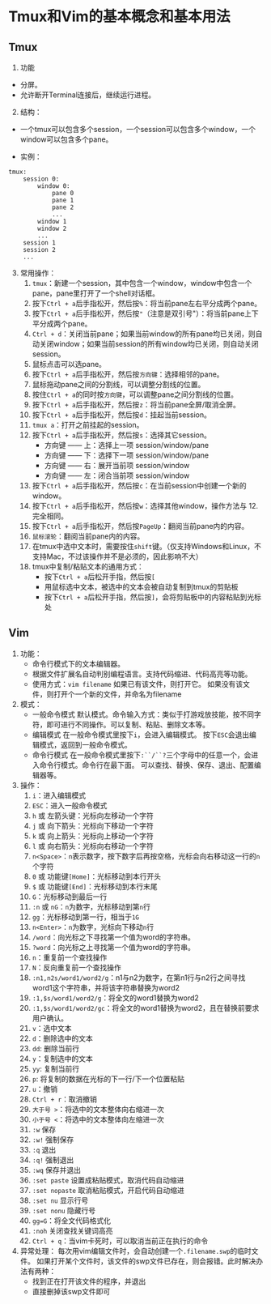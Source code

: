 
# Tmux和Vim的基本概念和基本用法

## Tmux

1. 功能
    
- 分屏。
- 允许断开Terminal连接后，继续运行进程。

2. 结构：

- 一个tmux可以包含多个session，一个session可以包含多个window，一个window可以包含多个pane。

- 实例：
```shell
tmux:
    session 0:
        window 0:
            pane 0
            pane 1
            pane 2
            ...
        window 1
        window 2
        ...
    session 1
    session 2
    ...
```
3. 常用操作：
    1. `tmux`：新建一个session，其中包含一个window，window中包含一个pane，pane里打开了一个shell对话框。
    2. 按下`Ctrl + a`后手指松开，然后按`%`：将当前pane左右平分成两个pane。
    3. 按下`Ctrl + a`后手指松开，然后按`"`（注意是双引号"）：将当前pane上下平分成两个pane。
    4. `Ctrl + d`：关闭当前pane；如果当前window的所有pane均已关闭，则自动关闭window；如果当前session的所有window均已关闭，则自动关闭session。
    5. 鼠标点击可以选pane。
    6. 按下`Ctrl + a`后手指松开，然后按`方向键`：选择相邻的pane。
    7. 鼠标拖动pane之间的分割线，可以调整分割线的位置。
    8. 按住`Ctrl + a`的同时按`方向键`，可以调整pane之间分割线的位置。
    9. 按下`Ctrl + a`后手指松开，然后按`z`：将当前pane全屏/取消全屏。
    10. 按下`Ctrl + a`后手指松开，然后按`d`：挂起当前session。
    11. `tmux a`：打开之前挂起的session。
    12. 按下`Ctrl + a`后手指松开，然后按`s`：选择其它session。
        - 方向键 —— 上：选择上一项 session/window/pane
        - 方向键 —— 下：选择下一项 session/window/pane
        - 方向键 —— 右：展开当前项 session/window
        - 方向键 —— 左：闭合当前项 session/window
    13. 按下`Ctrl + a`后手指松开，然后按`c`：在当前session中创建一个新的window。
    14. 按下`Ctrl + a`后手指松开，然后按`w`：选择其他window，操作方法与 12.完全相同。
    15. 按下`Ctrl + a`后手指松开，然后按`PageUp`：翻阅当前pane内的内容。
    16. `鼠标滚轮`：翻阅当前pane内的内容。
    17. 在tmux中选中文本时，需要按住`shift`键。（仅支持Windows和Linux，不支持Mac，不过该操作并不是必须的，因此影响不大）
    18. tmux中复制/粘贴文本的通用方式：
        - 按下`Ctrl + a`后松开手指，然后按`[`   
        - 用鼠标选中文本，被选中的文本会被自动复制到tmux的剪贴板
        - 按下`Ctrl + a`后松开手指，然后按`]`，会将剪贴板中的内容粘贴到光标处


## Vim

1. 功能：
    - 命令行模式下的文本编辑器。
    - 根据文件扩展名自动判别编程语言。支持代码缩进、代码高亮等功能。
    - 使用方式：`vim filename`
        如果已有该文件，则打开它。
        如果没有该文件，则打开个一个新的文件，并命名为filename
2. 模式：
    - 一般命令模式
        默认模式。命令输入方式：类似于打游戏放技能，按不同字符，即可进行不同操作。可以复制、粘贴、删除文本等。
    - 编辑模式
        在一般命令模式里按下`i`，会进入编辑模式。
        按下`ESC`会退出编辑模式，返回到一般命令模式。
    - 命令行模式
        在一般命令模式里按下`:``/``?`三个字母中的任意一个，会进入命令行模式。命令行在最下面。
        可以查找、替换、保存、退出、配置编辑器等。
3. 操作：
     1. `i`：进入编辑模式
     2. `ESC`：进入一般命令模式
     3. `h` 或 左箭头键：光标向左移动一个字符
     4. `j` 或 向下箭头：光标向下移动一个字符
     5. `k` 或 向上箭头：光标向上移动一个字符
     6. `l` 或 向右箭头：光标向右移动一个字符
     7. `n<Space>`：`n`表示数字，按下数字后再按空格，光标会向右移动这一行的`n`个字符
     8. `0` 或 功能键`[Home]`：光标移动到本行开头
     9. `$` 或 功能键`[End]`：光标移动到本行末尾
     10. `G`：光标移动到最后一行
     11. `:n` 或 `nG`：`n`为数字，光标移动到第`n`行
     12. `gg`：光标移动到第一行，相当于`1G`
     13. `n<Enter>`：`n`为数字，光标向下移动`n`行
     14. `/word`：向光标之下寻找第一个值为word的字符串。
     15. `?word`：向光标之上寻找第一个值为word的字符串。
     16. `n`：重复前一个查找操作
     17. `N`：反向重复前一个查找操作
     18. `:n1,n2s/word1/word2/g`：n1与n2为数字，在第n1行与n2行之间寻找word1这个字符串，并将该字符串替换为word2
     19. `:1,$s/word1/word2/g`：将全文的word1替换为word2
     20. `:1,$s/word1/word2/gc`：将全文的word1替换为word2，且在替换前要求用户确认。
     21. `v`：选中文本
     22. `d`：删除选中的文本
     23. `dd`: 删除当前行
     24. `y`：复制选中的文本
     25. `yy`: 复制当前行
     26. `p`: 将复制的数据在光标的下一行/下一个位置粘贴
     27. `u`：撤销
     28. `Ctrl + r`：取消撤销
     29. `大于号 >`：将选中的文本整体向右缩进一次
     30. `小于号 <`：将选中的文本整体向左缩进一次
     31. `:w` 保存
     32. `:w!` 强制保存
     33. `:q` 退出
     34. `:q!` 强制退出
     35. `:wq` 保存并退出
     36. `:set paste` 设置成粘贴模式，取消代码自动缩进
     37. `:set nopaste` 取消粘贴模式，开启代码自动缩进
     38. `:set nu` 显示行号
     39. `:set nonu` 隐藏行号
     40. `gg=G`：将全文代码格式化
     41. `:noh` 关闭查找关键词高亮
     42. `Ctrl + q`：当vim卡死时，可以取消当前正在执行的命令
4. 异常处理：
    每次用vim编辑文件时，会自动创建一个`.filename.swp`的临时文件。
    如果打开某个文件时，该文件的swp文件已存在，则会报错。此时解决办法有两种：
    - 找到正在打开该文件的程序，并退出
    - 直接删掉该swp文件即可

